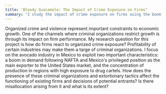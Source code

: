 ```yaml
---
title: ¨Bloody Guacamole: The Impact of Crime Exposure on Firms"
summary: "I study the impact of crime exposure on firms using the boom of the avocado industry in Mexico and the increase of drug cartel presence."
---
```


Organized crime and violence represent important constraints to economic growth. One of the channels where criminal organizations restrict growth is through its impact on firm performance. My research question for this project is how do firms react to organized crime exposure? Profitability of certain industries may make them a targe of criminal organizations. I focus on the avocado industry in Mexico to exploit two important characteristics: a boom in demand following NAFTA and Mexico's privileged position as the main exporter to the United States market, and the concentration of production in regions with high exposure to drug cartels. How does the presence of these criminal organizations and extortionary tactics affect the functioning of existing firms and decisions of potential entrants? Is there misallocation arising from it and what is its extent?
